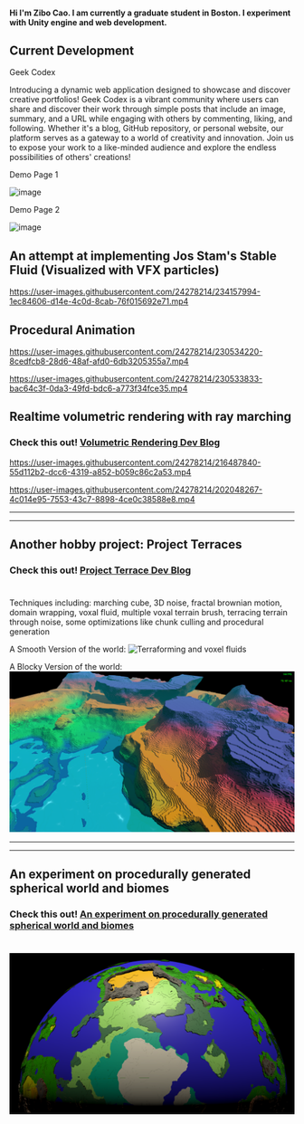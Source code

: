 #### Hi I'm Zibo Cao. I am currently a graduate student in Boston. I experiment with Unity engine and web development. ####


## Current Development
Geek Codex

Introducing a dynamic web application designed to showcase and discover creative portfolios! Geek Codex is a vibrant community where users can share and discover their work through simple posts that include an image, summary, and a URL while engaging with others by commenting, liking, and following. Whether it's a blog, GitHub repository, or personal website, our platform serves as a gateway to a world of creativity and innovation. Join us to expose your work to a like-minded audience and explore the endless possibilities of others' creations!

Demo Page 1

![image](https://github.com/FzComet206/FzComet206/assets/24278214/7e05e49e-8a51-458a-baee-015f514037ea)


Demo Page 2

![image](https://github.com/FzComet206/FzComet206/assets/24278214/91de0646-8b8a-4cdc-bcdb-c87a91f761ac)








## An attempt at implementing Jos Stam's Stable Fluid (Visualized with VFX particles)




https://user-images.githubusercontent.com/24278214/234157994-1ec84606-d14e-4c0d-8cab-76f015692e71.mp4






## Procedural Animation ##



https://user-images.githubusercontent.com/24278214/230534220-8cedfcb8-28d6-48af-afd0-6db3205355a7.mp4



https://user-images.githubusercontent.com/24278214/230533833-bac64c3f-0da3-49fd-bdc6-a773f34fce35.mp4




## Realtime volumetric rendering with ray marching ##

### Check this out! <a href = https://github.com/FzComet206/Volumetirc-Rendering/blob/master/README.md>  Volumetric Rendering Dev Blog </a> ###

https://user-images.githubusercontent.com/24278214/216487840-55d112b2-dcc6-4319-a852-b059c86c2a53.mp4

https://user-images.githubusercontent.com/24278214/202048267-4c014e95-7553-43c7-8898-4ce0c38588e8.mp4

---
---

## Another hobby project: Project Terraces ##

### Check this out! <a href = https://github.com/FzComet206/Project-Terraces/blob/master/README.md> Project Terrace Dev Blog</a> ###
#


Techniques including: marching cube, 3D noise, fractal brownian motion, domain wrapping, voxal fluid, multiple voxal terrain brush, terracing terrain through noise, some optimizations like chunk culling and procedural generation 

A Smooth Version of the world:
![Terraforming and voxel fluids](Images/Realm0.png)

A Blocky Version of the world:
![Terraforming and voxel fluids](Images/Realm1.png)

---
---

## An experiment on procedurally generated spherical world and biomes ##

### Check this out! <a href = https://github.com/FzComet206/Spherical-World-Generation/blob/master/README.md> An experiment on procedurally generated spherical world and biomes </a> ###

#

![A planet](Images/World.png)
